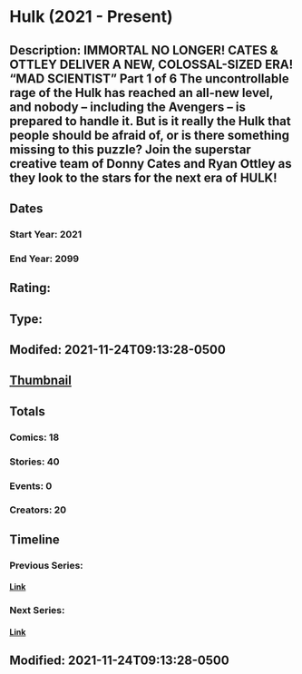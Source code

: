 # Hulk (2021 - Present)
## Description: IMMORTAL NO LONGER! CATES & OTTLEY DELIVER A NEW, COLOSSAL-SIZED ERA! “MAD SCIENTIST” Part 1 of 6 The uncontrollable rage of the Hulk has reached an all-new level, and nobody – including the Avengers – is prepared to handle it. But is it really the Hulk that people should be afraid of, or is there something missing to this puzzle? Join the superstar creative team of Donny Cates and Ryan Ottley as they look to the stars for the next era of HULK!  
## Dates
### Start Year: 2021
### End Year: 2099
## Rating: 
## Type: 
## Modifed: 2021-11-24T09:13:28-0500
## [Thumbnail](http://i.annihil.us/u/prod/marvel/i/mg/a/00/619e487bebb66.jpg)
## Totals
### Comics: 18
### Stories: 40
### Events: 0
### Creators: 20
## Timeline
### Previous Series: 
#### [Link]()
### Next Series: 
#### [Link]()
## Modified: 2021-11-24T09:13:28-0500